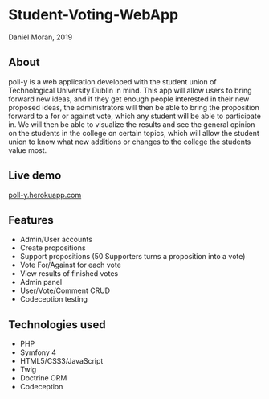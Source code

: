 # Student-Voting-WebApp
Daniel Moran, 2019
## About
poll-y is a web application developed with the student union of Technological University Dublin in mind. This app will allow users to bring forward new ideas, and if they get enough people interested in their new proposed ideas, the administrators will then be able to bring the proposition forward to a for or against vote, which any student will be able to participate in.
We will then be able to visualize the results and see the general opinion on the students in the college on certain topics, which will allow the student union to know what new additions or changes to the college the students value most.

## Live demo
[poll-y.herokuapp.com](http://www.poll-y.herokuapp.com)

## Features
- Admin/User accounts
- Create propositions
- Support propositions (50 Supporters turns a proposition into a vote)
- Vote For/Against for each vote
- View results of finished votes
- Admin panel
- User/Vote/Comment CRUD
- Codeception testing

## Technologies used
- PHP
- Symfony 4
- HTML5/CSS3/JavaScript 
- Twig
- Doctrine ORM
- Codeception 
